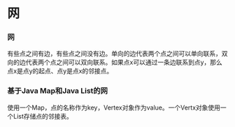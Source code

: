 # 网

### 网

有些点之间有边，有些点之间没有边。单向的边代表两个点之间可以单向联系，双向的边代表两个点之间可以双向联系。如果点x可以通过一条边联系到点y，那么点x是点y的起点、点y是点x的邻接点。

### 基于Java Map和Java List的网

使用一个Map，点的名称作为key，Vertex对象作为value。一个Vertx对象使用一个List存储点的邻接表。
